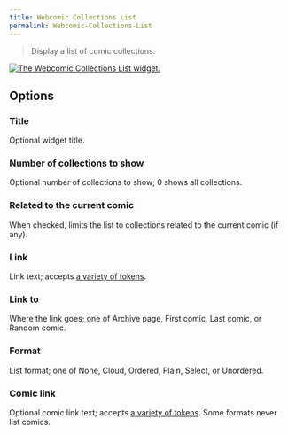 ```yaml
---
title: Webcomic Collections List
permalink: Webcomic-Collections-List
---
```


> Display a list of comic collections.

[![The Webcomic Collections List widget.](srv/Webcomic-Collections-List.png)](srv/Webcomic-Collections-List.png)

## Options

### Title
Optional widget title.

### Number of collections to show
Optional number of collections to
show; 0 shows all collections.

### Related to the current comic
When checked, limits the list to
collections related to the current comic (if any).

### Link
Link text; accepts
[a variety of tokens](get_webcomic_collection_link_tokens).

### Link to
Where the link goes; one of Archive page, First comic, Last
comic, or Random comic.

### Format
List format; one of None, Cloud, Ordered, Plain, Select, or
Unordered.

### Comic link
Optional comic link text; accepts
[a variety of tokens](get_webcomic_link_tokens). Some formats never list
comics.
